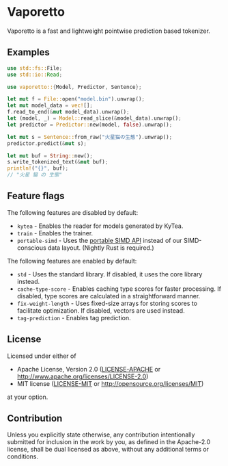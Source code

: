 # Vaporetto

Vaporetto is a fast and lightweight pointwise prediction based tokenizer.

## Examples

```rust
use std::fs::File;
use std::io::Read;

use vaporetto::{Model, Predictor, Sentence};

let mut f = File::open("model.bin").unwrap();
let mut model_data = vec![];
f.read_to_end(&mut model_data).unwrap();
let (model, _) = Model::read_slice(&model_data).unwrap();
let predictor = Predictor::new(model, false).unwrap();

let mut s = Sentence::from_raw("火星猫の生態").unwrap();
predictor.predict(&mut s);

let mut buf = String::new();
s.write_tokenized_text(&mut buf);
println!("{}", buf);
// "火星 猫 の 生態"
```

## Feature flags

The following features are disabled by default:

* `kytea` - Enables the reader for models generated by KyTea.
* `train` - Enables the trainer.
* `portable-simd` - Uses the [portable SIMD API](https://github.com/rust-lang/portable-simd) instead
  of our SIMD-conscious data layout. (Nightly Rust is required.)

The following features are enabled by default:

* `std` - Uses the standard library. If disabled, it uses the core library instead.
* `cache-type-score` - Enables caching type scores for faster processing. If disabled, type scores are calculated in a straightforward manner.
* `fix-weight-length` - Uses fixed-size arrays for storing scores to facilitate optimization. If disabled, vectors are used instead.
* `tag-prediction` - Enables tag prediction.

## License

Licensed under either of

 * Apache License, Version 2.0
   ([LICENSE-APACHE](LICENSE-APACHE) or http://www.apache.org/licenses/LICENSE-2.0)
 * MIT license
   ([LICENSE-MIT](LICENSE-MIT) or http://opensource.org/licenses/MIT)

at your option.

## Contribution

Unless you explicitly state otherwise, any contribution intentionally submitted
for inclusion in the work by you, as defined in the Apache-2.0 license, shall be
dual licensed as above, without any additional terms or conditions.
